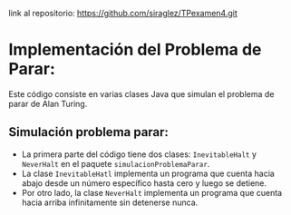 link al repositorio: https://github.com/siraglez/TPexamen4.git


# Implementación del Problema de Parar:

Este código consiste en varias clases Java que simulan el problema de parar de Alan Turing.


## Simulación problema parar:

* La primera parte del código tiene dos clases: `InevitableHalt` y `NeverHalt` en el paquete `simulacionProblemaParar`.
* La clase `InevitableHatl` implementa un programa que cuenta hacia abajo desde un número específico hasta cero y luego se detiene.
* Por otro lado, la clase `NeverHalt` implementa un programa que cuenta hacia arriba infinitamente sin detenerse nunca.
